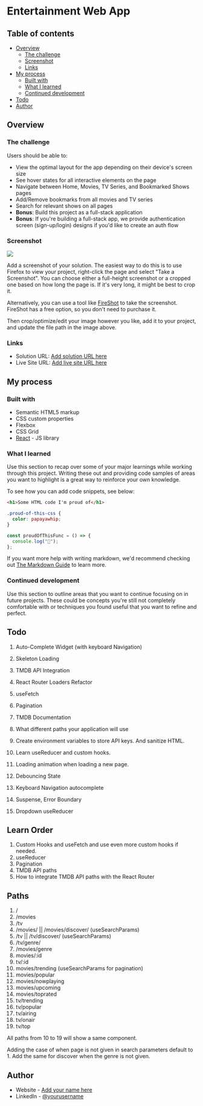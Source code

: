 # Entertainment Web App

## Table of contents

- [Overview](#overview)
  - [The challenge](#the-challenge)
  - [Screenshot](#screenshot)
  - [Links](#links)
- [My process](#my-process)
  - [Built with](#built-with)
  - [What I learned](#what-i-learned)
  - [Continued development](#continued-development)
- [Todo](#todo)
- [Author](#author)

## Overview

### The challenge

Users should be able to:

- View the optimal layout for the app depending on their device's screen size
- See hover states for all interactive elements on the page
- Navigate between Home, Movies, TV Series, and Bookmarked Shows pages
- Add/Remove bookmarks from all movies and TV series
- Search for relevant shows on all pages
- **Bonus**: Build this project as a full-stack application
- **Bonus**: If you're building a full-stack app, we provide authentication screen (sign-up/login) designs if you'd like to create an auth flow

### Screenshot

![](./screenshot.jpg)

Add a screenshot of your solution. The easiest way to do this is to use Firefox to view your project, right-click the page and select "Take a Screenshot". You can choose either a full-height screenshot or a cropped one based on how long the page is. If it's very long, it might be best to crop it.

Alternatively, you can use a tool like [FireShot](https://getfireshot.com/) to take the screenshot. FireShot has a free option, so you don't need to purchase it.

Then crop/optimize/edit your image however you like, add it to your project, and update the file path in the image above.

### Links

- Solution URL: [Add solution URL here](https://your-solution-url.com)
- Live Site URL: [Add live site URL here](https://your-live-site-url.com)

## My process

### Built with

- Semantic HTML5 markup
- CSS custom properties
- Flexbox
- CSS Grid
- [React](https://reactjs.org/) - JS library

### What I learned

Use this section to recap over some of your major learnings while working through this project. Writing these out and providing code samples of areas you want to highlight is a great way to reinforce your own knowledge.

To see how you can add code snippets, see below:

```html
<h1>Some HTML code I'm proud of</h1>
```

```css
.proud-of-this-css {
  color: papayawhip;
}
```

```js
const proudOfThisFunc = () => {
  console.log("🎉");
};
```

If you want more help with writing markdown, we'd recommend checking out
[The Markdown Guide](https://www.markdownguide.org/) to learn more.

### Continued development

Use this section to outline areas that
you want to continue focusing on in future projects. These could be concepts
you're still not completely comfortable with or techniques you found useful that
you want to refine and perfect.

## Todo

1. Auto-Complete Widget (with keyboard Navigation)
2. Skeleton Loading
3. TMDB API Integration
4. React Router Loaders Refactor
5. useFetch
6. Pagination
7. TMDB Documentation
8. What different paths your application will use
9. Create environment variables to store API keys. And sanitize HTML.
10. Learn useReducer and custom hooks.
11. Loading animation when loading a new page.

12. Debouncing State
13. Keyboard Navigation autocomplete
14. Suspense, Error Boundary
15. Dropdown useReducer

## Learn Order

1. Custom Hooks and useFetch and use even more custom hooks if needed.
2. useReducer
3. Pagination
4. TMDB API paths
5. How to integrate TMDB API paths with the React Router

## Paths

1. /
2. /movies
3. /tv
4. /movies/ || /movies/discover/ (useSearchParams)
5. /tv || /tv/discover/ (useSearchParams)
6. /tv/genre/
7. /movies/genre
8. movies/:id
9. tv/:id
10. movies/trending (useSearchParams for pagination)
11. movies/popular
12. movies/nowplaying
13. movies/upcoming
14. movies/toprated
15. tv/trending
16. tv/popular
17. tv/airing
18. tv/onair
19. tv/top

All paths from 10 to 19 will show a same component.

Adding the case of when page is not given in search parameters default to 1.
Add the same for discover when the genre is not given.

## Author

- Website - [Add your name here](https://www.your-site.com)
- LinkedIn - [@yourusername](https://www.frontendmentor.io/profile/yourusername)
